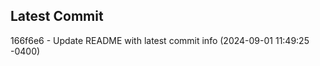 
## Latest Commit
166f6e6 - Update README with latest commit info (2024-09-01 11:49:25 -0400) <Yunxi-Zhou>
